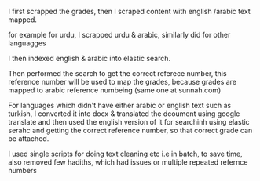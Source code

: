 I first scrapped the grades, then I scraped content with english /arabic text mapped.

for example for urdu, I scrapped urdu & arabic, similarly did for other languagges

I then indexed english & arabic into elastic search.

Then performed the search to get the correct referece number, this reference number will be used to map the grades, because grades are mapped to arabic reference numbeing (same one at sunnah.com)

For languages which didn't have either arabic or english text such as turkish, I converted it into docx & translated the dcoument using google translate and then used the english version of it for searchinh using elastic serahc and getting the correct reference number, so that correct grade can be attached.


I used single scripts for doing text cleaning etc i.e in batch, to save time, also removed few hadiths, which had issues or multiple repeated refernce numbers